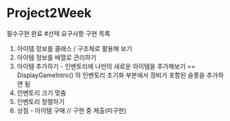 # Project2Week
필수구현 완료
#선택 요구사항 구현 목록

1. 아이템 정보를 클래스 / 구조체로 활용해 보기
2. 아이템 정보를 배열로 관리하기
3. 아이템 추가하기 - 인벤토리에 나만의 새로운 아이템을 추가해보기 ==  DisplayGameIntro() 의 인벤토리 초기화 부분에서 장비가 포함된 슬롯을 추가하면 됨
5. 인벤토리 크기 맞춤
6. 인벤토리 정렬하기
7. 상점 - 아이템 구매 // 구현 중 제출(미구현)
